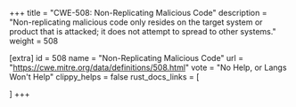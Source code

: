 +++
title = "CWE-508: Non-Replicating Malicious Code"
description	= "Non-replicating malicious code only resides on the target system or product that is attacked; it does not attempt to spread to other systems."
weight = 508

[extra]
id = 508
name = "Non-Replicating Malicious Code"
url = "https://cwe.mitre.org/data/definitions/508.html"
vote = "No Help, or Langs Won't Help"
clippy_helps = false
rust_docs_links = [
	
]
+++

